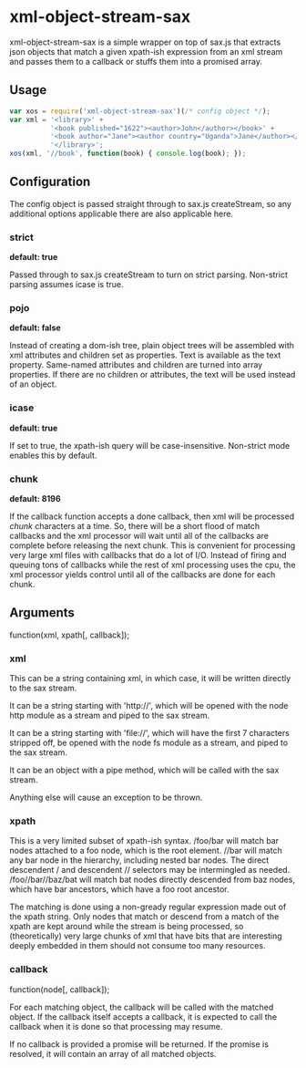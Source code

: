 # xml-object-stream-sax

xml-object-stream-sax is a simple wrapper on top of sax.js that extracts json objects that match a given xpath-ish expression from an xml stream and passes them to a callback or stuffs them into a promised array.

## Usage

```javascript
var xos = require('xml-object-stream-sax')(/* config object */);
var xml = '<library>' +
          '<book published="1622"><author>John</author></book>' +
          '<book author="Jane"><author country="Uganda">Jane</author></book>' +
          '</library>';
xos(xml, '//book', function(book) { console.log(book); });
```

## Configuration

The config object is passed straight through to sax.js createStream, so any additional options applicable there are also applicable here.

### strict
**default: true**

Passed through to sax.js createStream to turn on strict parsing. Non-strict parsing assumes icase is true.

### pojo
**default: false**

Instead of creating a dom-ish tree, plain object trees will be assembled with xml attributes and children set as properties. Text is available as the text property. Same-named attributes and children are turned into array properties. If there are no children or attributes, the text will be used instead of an object.

### icase
**default: true**

If set to true, the xpath-ish query will be case-insensitive. Non-strict mode enables this by default.

### chunk
**default: 8196**

If the callback function accepts a done callback, then xml will be processed *chunk* characters at a time. So, there will be a short flood of match callbacks and the xml processor will wait until all of the callbacks are complete before releasing the next chunk. This is convenient for processing very large xml files with callbacks that do a lot of I/O. Instead of firing and queuing tons of callbacks while the rest of xml processing uses the cpu, the xml processor yields control until all of the callbacks are done for each chunk.

## Arguments

function(xml, xpath[, callback]);

### xml

This can be a string containing xml, in which case, it will be written directly to the sax stream.

It can be a string starting with 'http://', which will be opened with the node http module as a stream and piped to the sax stream.

It can be a string starting with 'file://', which will have the first 7 characters stripped off, be opened with the node fs module as a stream, and piped to the sax stream.

It can be an object with a pipe method, which will be called with the sax stream.

Anything else will cause an exception to be thrown.

### xpath

This is a very limited subset of xpath-ish syntax. /foo/bar will match bar nodes attached to a foo node, which is the root element. //bar will match any bar node in the hierarchy, including nested bar nodes. The direct descendent / and descendent // selectors may be intermingled as needed. /foo//bar//baz/bat will match bat nodes directly descended from baz nodes, which have bar ancestors, which have a foo root ancestor.

The matching is done using a non-gready regular expression made out of the xpath string. Only nodes that match or descend from a match of the xpath are kept around while the stream is being processed, so (theoretically) very large chunks of xml that have bits that are interesting deeply embedded in them should not consume too many resources.

### callback

function(node[, callback]);

For each matching object, the callback will be called with the matched object. If the callback itself accepts a callback, it is expected to call the callback when it is done so that processing may resume.

If no callback is provided a promise will be returned. If the promise is resolved, it will contain an array of all matched objects.
